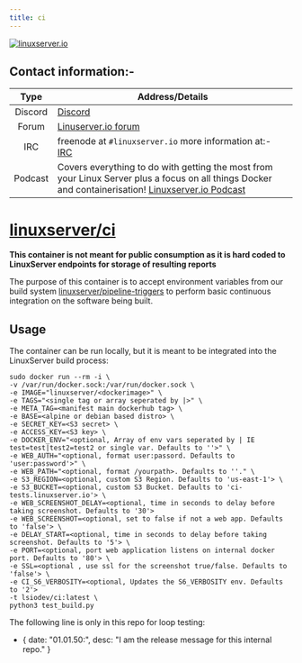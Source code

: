 ```yaml
---
title: ci
---
```

<!-- DO NOT EDIT THIS FILE MANUALLY  -->
<!-- Please read the https://github.com/linuxserver/docker-ci/blob/master/.github/CONTRIBUTING.md -->

[linuxserverurl]: https://linuxserver.io
[forumurl]: https://forum.linuxserver.io
[ircurl]: https://www.linuxserver.io/irc/
[podcasturl]: https://www.linuxserver.io/podcast/
[huburl]: https://hub.docker.com/r/linuxserver/ci/
[pipelineurl]: https://github.com/linuxserver/pipeline-triggers

[![linuxserver.io](https://raw.githubusercontent.com/linuxserver/docker-templates/master/linuxserver.io/img/linuxserver_medium.png?v=4&s=4000)][linuxserverurl]


## Contact information:-

| Type | Address/Details |
| :---: | --- |
| Discord | [Discord](https://discord.gg/YWrKVTn) |
| Forum | [Linuserver.io forum][forumurl] |
| IRC | freenode at `#linuxserver.io` more information at:- [IRC][ircurl]
| Podcast | Covers everything to do with getting the most from your Linux Server plus a focus on all things Docker and containerisation! [Linuxserver.io Podcast][podcasturl] |

# [linuxserver/ci][huburl]

**This container is not meant for public consumption as it is hard coded to LinuxServer endpoints for storage of resulting reports**

The purpose of this container is to accept environment variables from our build system [linuxserver/pipeline-triggers][pipelineurl] to perform basic continuous integration on the software being built.

## Usage

The container can be run locally, but it is meant to be integrated into the LinuxServer build process:

```
sudo docker run --rm -i \
-v /var/run/docker.sock:/var/run/docker.sock \
-e IMAGE="linuxserver/<dockerimage>" \
-e TAGS="<single tag or array seperated by |>" \
-e META_TAG=<manifest main dockerhub tag> \
-e BASE=<alpine or debian based distro> \
-e SECRET_KEY=<S3 secret> \
-e ACCESS_KEY=<S3 key> \
-e DOCKER_ENV="<optional, Array of env vars seperated by | IE test=test|test2=test2 or single var. Defaults to ''>" \
-e WEB_AUTH="<optional, format user:passord. Defaults to 'user:password'>" \
-e WEB_PATH="<optional, format /yourpath>. Defaults to ''." \
-e S3_REGION=<optional, custom S3 Region. Defaults to 'us-east-1'> \
-e S3_BUCKET=<optional, custom S3 Bucket. Defaults to 'ci-tests.linuxserver.io'> \
-e WEB_SCREENSHOT_DELAY=<optional, time in seconds to delay before taking screenshot. Defaults to '30'>
-e WEB_SCREENSHOT=<optional, set to false if not a web app. Defaults to 'false'> \
-e DELAY_START=<optional, time in seconds to delay before taking screenshot. Defaults to '5'> \
-e PORT=<optional, port web application listens on internal docker port. Defaults to '80'> \
-e SSL=<optional , use ssl for the screenshot true/false. Defaults to 'false'> \
-e CI_S6_VERBOSITY=<optional, Updates the S6_VERBOSITY env. Defaults to '2'>
-t lsiodev/ci:latest \
python3 test_build.py
```

The following line is only in this repo for loop testing:

- { date: "01.01.50:", desc: "I am the release message for this internal repo." }
